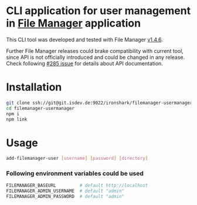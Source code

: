# CLI application for user management in [File Manager](https://hacdias.github.io/filemanager/) application

This CLI tool was developed and tested with File Manager [v1.4.6](https://github.com/hacdias/filemanager/releases/tag/v1.4.6).

Further File Manager releases could brake compatibility with current tool, since API is not officially introduced and could be changed in any release.
Check following [#285 issue](https://github.com/hacdias/filemanager/issues/285) for details about API documentation.

# Installation

```sh
git clone ssh://git@git.isdev.de:9022/ironshark/filemanager-usermanager.git
cd filemanager-usermanager
npm i
npm link
```

# Usage

```sh
add-filemanager-user [username] [password] [directory]
```

### Following environment variables could be used

```sh
FILEMANAGER_BASEURL         # default http://localhost
FILEMANAGER_ADMIN_USERNAME  # default "admin"
FILEMANAGER_ADMIN_PASSWORD  # default "admin"
```